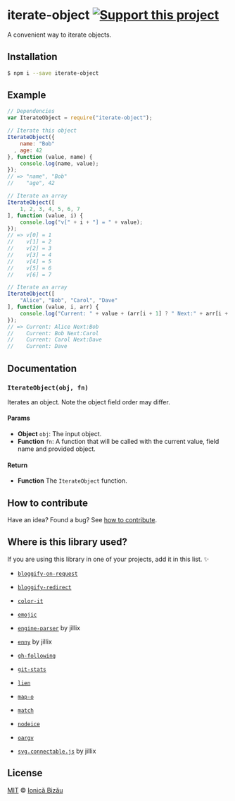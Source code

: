# iterate-object [![Support this project][donate-now]][paypal-donations]

A convenient way to iterate objects.

## Installation

```sh
$ npm i --save iterate-object
```

## Example

```js
// Dependencies
var IterateObject = require("iterate-object");

// Iterate this object
IterateObject({
    name: "Bob"
  , age: 42
}, function (value, name) {
    console.log(name, value);
});
// => "name", "Bob"
//    "age", 42

// Iterate an array
IterateObject([
    1, 2, 3, 4, 5, 6, 7
], function (value, i) {
    console.log("v[" + i + "] = " + value);
});
// => v[0] = 1
//    v[1] = 2
//    v[2] = 3
//    v[3] = 4
//    v[4] = 5
//    v[5] = 6
//    v[6] = 7

// Iterate an array
IterateObject([
    "Alice", "Bob", "Carol", "Dave"
], function (value, i, arr) {
    console.log("Current: " + value + (arr[i + 1] ? " Next:" + arr[i + 1] : ""));
});
// => Current: Alice Next:Bob
//    Current: Bob Next:Carol
//    Current: Carol Next:Dave
//    Current: Dave
```

## Documentation

### `IterateObject(obj, fn)`
Iterates an object. Note the object field order may differ.

#### Params
- **Object** `obj`: The input object.
- **Function** `fn`: A function that will be called with the current value, field name and provided object.

#### Return
- **Function** The `IterateObject` function.

## How to contribute
Have an idea? Found a bug? See [how to contribute][contributing].

## Where is this library used?
If you are using this library in one of your projects, add it in this list. :sparkles:

 - [`bloggify-on-request`](https://github.com/Bloggify/on-request#readme)

 - [`bloggify-redirect`](https://github.com/Bloggify/redirect#readme)

 - [`color-it`](https://github.com/IonicaBizau/node-color-it#readme)

 - [`emojic`](https://github.com/IonicaBizau/emojic#readme)

 - [`engine-parser`](https://github.com/IonicaBizau/engine-parser) by jillix

 - [`enny`](https://github.com/IonicaBizau/enny) by jillix

 - [`gh-following`](https://github.com/IonicaBizau/gh-following#readme)

 - [`git-stats`](https://github.com/IonicaBizau/git-stats)

 - [`lien`](https://github.com/LienJS/Lien)

 - [`map-o`](https://github.com/IonicaBizau/node-map-o)

 - [`match`](https://github.com/IonicaBizau/match.js#readme)

 - [`nodeice`](https://github.com/IonicaBizau/nodeice)

 - [`oargv`](https://github.com/IonicaBizau/node-oargv)

 - [`svg.connectable.js`](https://github.com/jillix/svg.connectable.js) by jillix

## License

[MIT][license] © [Ionică Bizău][website]

[paypal-donations]: https://www.paypal.com/cgi-bin/webscr?cmd=_s-xclick&hosted_button_id=RVXDDLKKLQRJW
[donate-now]: http://i.imgur.com/6cMbHOC.png

[license]: http://showalicense.com/?fullname=Ionic%C4%83%20Biz%C4%83u%20%3Cbizauionica%40gmail.com%3E%20(http%3A%2F%2Fionicabizau.net)&year=2015#license-mit
[website]: http://ionicabizau.net
[contributing]: /CONTRIBUTING.md
[docs]: /DOCUMENTATION.md